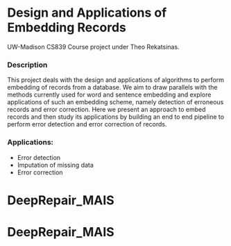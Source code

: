 # Design and Applications of Embedding Records
UW-Madison CS839 Course project under Theo Rekatsinas. 

### Description
This project deals with the design and applications of algorithms to perform embedding of records from a database. We aim to draw parallels with the methods currently used for word and sentence embedding and explore applications of such an embedding scheme, namely detection of erroneous records and error correction. Here we present an approach to embed records and then study its applications by building an end to end pipeline to perform error detection and error correction of records.

### Applications:
* Error detection
* Imputation of missing data 
* Error correction
# DeepRepair_MAIS
# DeepRepair_MAIS
